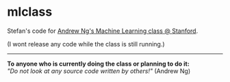 mlclass
=======

Stefan's code for [Andrew Ng's Machine Learning class @ Stanford](https://class.coursera.org/ml-005).

(I wont release any code while the class is still running.)

---

**To anyone who is currently doing the class or planning to do it:** <br>
*"Do not look at any source code written by others!"* (Andrew Ng)

